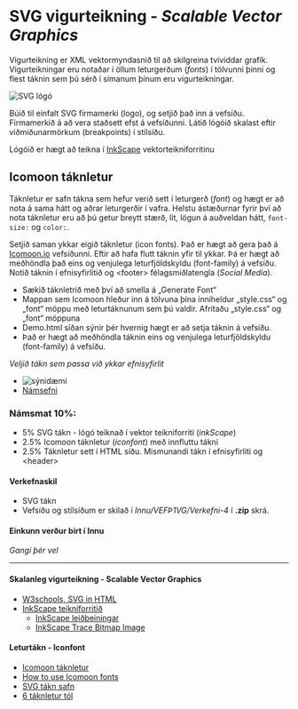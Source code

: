 # SVG vigurteikning - _Scalable Vector Graphics_

Vigurteikning er XML vektormyndasnið til að skilgreina tvívíddar grafík. Vigurteikningar eru notaðar í öllum leturgerðum (_fonts_) í tölvunni þinni og flest táknin sem þú sérð í símanum þínum eru vigurteikningar.

![SVG lógó](Námsefni-4/SVG-symbol/Nlogo.svg)

Búið til einfalt SVG firmamerki (logo),  og setjið það inn á vefsíðu. Firmamerkið á að  vera staðsett efst á vefsíðunni. Látið lógóið skalast eftir viðmiðunarmörkum (breakpoints) í stílsíðu. 

Lógóið er hægt að teikna í [InkScape](https://inkscape.org/release/inkscape-1.2.2/) vektorteikniforritinu

## Icomoon táknletur

Táknletur er safn tákna sem hefur verið sett í leturgerð (_font_) og hægt er að nota á sama hátt og aðrar leturgerðir í vafra. Helstu ástæðurnar fyrir því að nota táknletur eru að þú getur breytt stærð, lit, lögun á auðveldan hátt, `font-size:` og `color:`. 

Setjið saman ykkar eigið táknletur (icon fonts). Það er hægt að gera það á [Icomoon.io](https://icomoon.io/) vefsíðunni.  Eftir að hafa flutt táknin yfir til ykkar. Þá er hægt að meðhöndla það eins og venjulega leturfjöldskyldu (font-family) á vefsíðu. Notið táknin í efnisyfirlitið og &lt;footer> félagsmiðlatengla (_Social Media_).  

* Sækið táknletrið með því að smella á „Generate Font“
* Mappan sem Icomoon hleður inn á tölvuna þína inniheldur „style.css“ og „font“ möppu með leturtáknunum sem þú valdir. Afritaðu „style.css“ og „font“ möppuna
* Demo.html síðan sýnir þér hvernig hægt er að setja táknin á vefsíðu.
* Það er hægt að meðhöndla táknin eins og venjulega leturfjöldskyldu (font-family) á vefsíðu. 

_Veljið tákn sem passa við ykkar efnisyfirlit_

- ![sýnidæmi](Námsefni-4/myndir/taknletur.JPG)
- [Námsefni](Námsefni-4/README.md)

### Námsmat 10%:  

- 5% SVG tákn - lógó teiknað í vektor teikniforriti (_inkScape_)
- 2.5% Icomoon táknletur (_iconfont_) með innfluttu tákni
- 2.5% Táknletur sett í HTML síðu. Mismunandi tákn í efnisyfirliti og &lt;header>

#### Verkefnaskil

- SVG tákn  
- Vefsíðu og stílsíðum er skilað í _Innu/VEFÞ1VG/Verkefni-4_ í **.zip** skrá.

#### Einkunn verður birt í Innu

_Gangi þér vel_

---

#### Skalanleg vigurteikning - Scalable Vector Graphics

* [W3schools, SVG in HTML](https://www.w3schools.com/graphics/svg_intro.asp)
* [InkScape teikniforritið](https://inkscape.org/)
  * [InkScape leiðbeiningar](https://liljaeysteinn.weebly.com/inkscape/ymsar-goar-leibeiningar-fyrir-inkscape/)
  * [InkScape Trace Bitmap Image](https://www.youtube.com/watch?v=aVPV6AtjGBg)
 

#### Leturtákn - Iconfont

* [Icomoon táknletur](https://icomoon.io/)
* [How to use Icomoon fonts](http://chipcullen.com/how-to-use-icomoon-and-icon-fonts-part-1-basic-usage/)
* [SVG tákn safn](https://www.svgrepo.com/)
* [6 táknletur tól](https://www.webfx.com/blog/web-design/icon-font-generators/)

